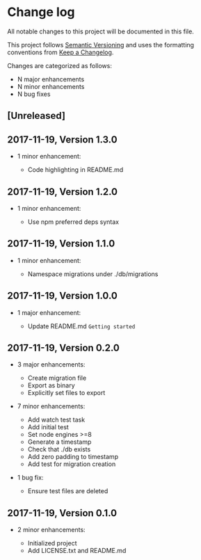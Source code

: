 # Change log

All notable changes to this project will be documented in this file.

This project follows [Semantic Versioning](http://semver.org/) and uses the formatting conventions from [Keep a Changelog](http://keepachangelog.com).

Changes are categorized as follows:

* N major enhancements
* N minor enhancements
* N bug fixes

## [Unreleased]

## 2017-11-19, Version 1.3.0

* 1 minor enhancement:

  * Code highlighting in README.md

## 2017-11-19, Version 1.2.0

* 1 minor enhancement:

  * Use npm preferred deps syntax

## 2017-11-19, Version 1.1.0

* 1 minor enhancement:

  * Namespace migrations under ./db/migrations

## 2017-11-19, Version 1.0.0

* 1 major enhancement:

  * Update README.md `Getting started`

## 2017-11-19, Version 0.2.0

* 3 major enhancements:

  * Create migration file
  * Export as binary
  * Explicitly set files to export

* 7 minor enhancements:

  * Add watch test task
  * Add initial test
  * Set node engines >=8
  * Generate a timestamp
  * Check that ./db exists
  * Add zero padding to timestamp
  * Add test for migration creation

* 1 bug fix:

  * Ensure test files are deleted

## 2017-11-19, Version 0.1.0

* 2 minor enhancements:

  * Initialized project
  * Add LICENSE.txt and README.md
